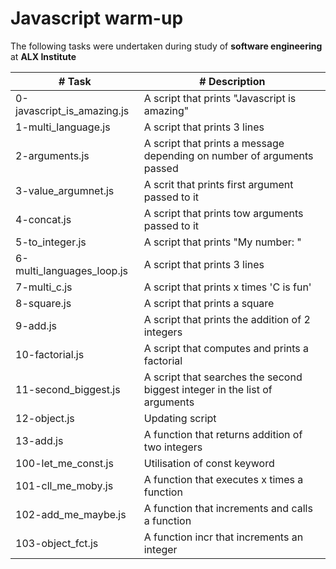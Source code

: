 # Javascript warm-up

The following tasks were undertaken during study of **software engineering** at **ALX Institute**

| # Task | # Description |
| ----- | ------------ |
| 0-javascript_is_amazing.js | A script that prints "Javascript is amazing" |
| 1-multi_language.js | A script that prints 3 lines |
| 2-arguments.js | A script that prints a message depending on number of arguments passed |
| 3-value_argumnet.js | A scrit that prints first argument passed to it |
| 4-concat.js | A script that prints tow arguments passed to it |
| 5-to_integer.js | A script that prints "My number: <first argument converted in integer>"|
| 6-multi_languages_loop.js | A script that prints 3 lines |
| 7-multi_c.js | A script that prints x times 'C is fun'|
| 8-square.js | A script that prints a square |
| 9-add.js | A script that prints the addition of 2 integers |
| 10-factorial.js | A script that computes and prints a factorial |
| 11-second_biggest.js | A script that searches the second biggest integer in the list of arguments |
| 12-object.js | Updating script |
| 13-add.js | A function that returns addition of two integers |
| 100-let_me_const.js | Utilisation of const keyword |
| 101-cll_me_moby.js | A function that executes x times a function |
| 102-add_me_maybe.js | A function that increments and calls a function |
| 103-object_fct.js | A function incr that increments an integer |
